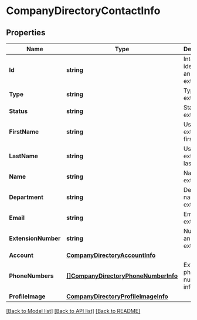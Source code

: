 # CompanyDirectoryContactInfo

## Properties
Name | Type | Description | Notes
------------ | ------------- | ------------- | -------------
**Id** | **string** | Internal identifier of an extension | [optional] 
**Type** | **string** | Type of an extension | [optional] 
**Status** | **string** | Status of an extension | [optional] 
**FirstName** | **string** | User extension first name | [optional] 
**LastName** | **string** | User extension last name | [optional] 
**Name** | **string** | Name of an extension | [optional] 
**Department** | **string** | Department name of an extension | [optional] 
**Email** | **string** | Email of an extension | [optional] 
**ExtensionNumber** | **string** | Number of an extension | [optional] 
**Account** | [**CompanyDirectoryAccountInfo**](CompanyDirectoryAccountInfo.md) |  | [optional] 
**PhoneNumbers** | [**[]CompanyDirectoryPhoneNumberInfo**](CompanyDirectoryPhoneNumberInfo.md) | Extension phone numbers information | [optional] 
**ProfileImage** | [**CompanyDirectoryProfileImageInfo**](CompanyDirectoryProfileImageInfo.md) |  | [optional] 

[[Back to Model list]](../README.md#documentation-for-models) [[Back to API list]](../README.md#documentation-for-api-endpoints) [[Back to README]](../README.md)



